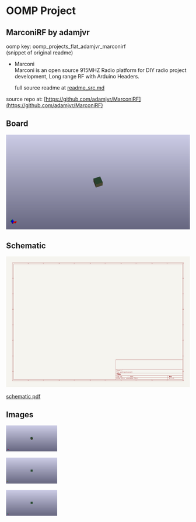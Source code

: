 # OOMP Project  
## MarconiRF  by adamjvr  
  
oomp key: oomp_projects_flat_adamjvr_marconirf  
(snippet of original readme)  
  
- Marconi  
Marconi is an open source 915MHZ Radio platform for DIY radio project development, Long range RF with Arduino Headers.  
  
  full source readme at [readme_src.md](readme_src.md)  
  
source repo at: [https://github.com/adamjvr/MarconiRF](https://github.com/adamjvr/MarconiRF)  
## Board  
  
[![working_3d.png](working_3d_600.png)](working_3d.png)  
## Schematic  
  
[![working_schematic.png](working_schematic_600.png)](working_schematic.png)  
  
[schematic pdf](working_schematic.pdf)  
## Images  
  
[![working_3d.png](working_3d_140.png)](working_3d.png)  
  
[![working_3d_back.png](working_3d_back_140.png)](working_3d_back.png)  
  
[![working_3d_front.png](working_3d_front_140.png)](working_3d_front.png)  
